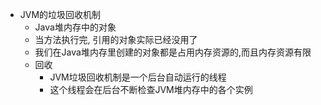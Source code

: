- JVM的垃圾回收机制
	- Java堆内存中的对象
    - 当方法执行完, 引用的对象实际已经没用了
    - 我们在Java堆内存里创建的对象都是占用内存资源的,而且内存资源有限
  - 回收
    - JVM垃圾回收机制是一个后台自动运行的线程
    - 这个线程会在后台不断检查JVM堆内存中的各个实例

